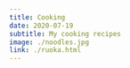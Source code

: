 ```yaml
---
title: Cooking
date: 2020-07-19
subtitle: My cooking recipes
image: ./noodles.jpg
link: ./ruoka.html
---
```


